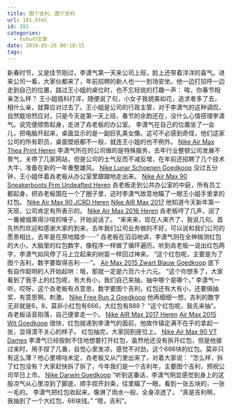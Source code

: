 ```yaml
---
title: 图个吉利、图个吉利
url: 181.html
id: 181
categories:
  - huhuの文章
date: 2016-05-26 00:18:15
tags:
---
```


新春时节，又是佳节刚过，李潇气第一天来公司上班，脸上还带着洋洋的喜气。进来公司一看，大家伙都来了，年前招聘的新人也一一到场安坐。他一边打招呼一边走到自己的位置，路过王小姐的桌位时，也不忘轻佻的打趣一声： 唉，你春节相亲怎么样？ 王小姐插科打诨，随便说了句，小女子我貌美如花，追求者多了去，相什么亲，就算应对过去了。王小姐是公司的行政主管，对于李潇气的这种调侃，自然能坦然应对，只是今天是第一天上班，春节的余韵还在，没什么心情搭理李潇气。说完便顺势起身，走进了垚老板的办公室。 李潇气在自己的位置坐了一会儿，把电脑开起来，桌面显示的是一副巨乳美女像。这可不必感到奇怪，他们这家公司的所有职员，桌面壁纸都不一般，就连王小姐的也不例外。 [Nike Air Max Thea Print Heren](http://www.nikeairmax2017.nl/nike-air-max-heren-goedkoop/nike-air-max-thea-print-heren.html) 李潇气所在的公司做的是特殊服务，去年行业整顿公司发展不景气，关停了几家网站，但是公司的士气反而不减反增，在年前还招聘了几个技术大牛，准备在新的一年重整雄风。 [Nike Lunar Schoenen Goedkoop](http://www.goedkoopairmaxnike.nl/nike-running-goedkoop/nike-lunar-schoenen.html) 没过五分钟，王小姐伴着垚老板从办公室里踉踉地走出来。 [Nike Air Max 90 Sneakerboots Prm Undeafted Heren](http://www.nikeairmax2017.nl/nike-air-max-heren-goedkoop/nike-air-max-90-sneakerboots-prm-undeafted-heren.html) 垚老板走到公共办公室的中庭，所有员工都起身，把垚老板围在一个了圈子里，这时李潇气故意地瞄了一眼王小姐手里拿的红包。 [Nike Air Max 90 JCRD Heren](http://www.nikeairmax2017.nl/nike-air-max-heren-goedkoop/nike-air-max-90-jcrd-heren.html) [Nike AIR Max 2017](http://www.nikeairmax2017.nl/) 他知道今天新年第一天班，公司肯定有所表示的。 [Nike Air Max 2016 Heren](http://www.nikeairmax2017.nl/nike-air-max-heren-goedkoop/nike-air-max-2016-heren.html) 垚老板哼了几声，润了一番被烟熏得沙哑的嗓子，开始说话了。 “来来来，现在人来齐了，我说几句。首先热烈欢迎和感谢大家的到来，去年我们公司业务做的不好，可以说和我们公司的愿景相比，去年是在原地踏步······” 垚老板在滔滔地讲，李潇气则在全神揣测红包的大小，大脑里的红包数字，像程序一样做了循环遍历。听到垚老板一说出红包两字，李潇气如风停了马上立起来的树苗一样回过神来。 “这个红包呢，主要是为了图个吉利，数字要取得吉利······”。 [Air Max 2015 Zwart Blauw Goedkoop](http://www.goedkoopairmaxnike.nl/nike-air-max-2015/air-max-2015-zwart-blauw.html) 底下有自作聪明的人开始起哄：哦，那就一定是六百六十六元。 “这个你想多了，大家看到了我手上的红包呢，有大有小，我们自己来抽，抽中哪个是哪个。” 李潇气一听，哎呀，这个垚老板有点意思，数字要图个吉利，红包还有大有小，还要搞抽奖，有意思啊，刺激。 [Nike Free Run 2 Goedkoop](http://www.goedkoopairmaxnike.nl/nike-running-goedkoop/nike-free-run-2.html) 他再细细一想，吉利的数字无非就是6，8，莫非小红包有666，大红包有888？ “这个红包呢，我先来抽”。垚老板话音刚落，自己便拿走一个。 [Nike AIR Max 2017 Heren](http://www.nikeairmax2017.nl/) [Air Max 2015 Wit Goedkoop](http://www.goedkoopairmaxnike.nl/nike-air-max-2015/air-max-2015-wit.html) 很快，红包就递到李潇气的面前，他故作镇定满不在乎的拿起一张，显得漠不关心的样子。 红包抽完，大家回到座位上。 [Nike Air Max 90 VT Dames](http://www.nikeairmax2017.nl/nike-air-max-dame-goedkoop/nike-air-max-90-vt-dames.html) 李潇气已经按耐不住地想要打开红包，虽然他还没有拆开红包，但是他接过来时，用手捏了几番，自觉心里发凉，感觉不对劲，这个666块的红包。莫非只有这么薄？他心里嘀咕未定，垚老板又从门里出来了，对着大家说： “怎么样，拆了红包没有？大家赶快拆了拆了，今年我们是一个吉利年，主要图个吉利，预祝公司早日上市。 [Nike Darwin Goedkoop](http://www.goedkoopairmaxnike.nl/nike-running-goedkoop/nike-darwin.html) ”听到这番话，李潇气明显感觉到身上的这股凉气从心里凉到了脚底，顺手捏开封条，往里瞄了一眼，看到一张五块的，一张一毛的。 李潇气把红包收起来，像淋了雨水一般，全身凉透了。 “真是吉利啊，我抽到了一个大红包，66块钱。” “嗯，吉利”。